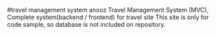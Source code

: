 #travel management system anooz
Travel Management System (MVC),
Complete system(backend / frontend) for travel site
This site is only for code sample, so database is not included on repository.
